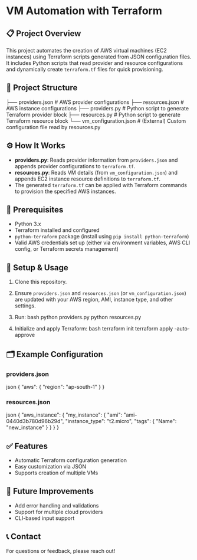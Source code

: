 # VM Automation with Terraform

## 📋 Project Overview
This project automates the creation of AWS virtual machines (EC2 instances) using Terraform scripts generated from JSON configuration files. It includes Python scripts that read provider and resource configurations and dynamically create `terraform.tf` files for quick provisioning.

## 📁 Project Structure


├── providers.json        # AWS provider configurations
├── resources.json        # AWS instance configurations
├── providers.py          # Python script to generate Terraform provider block
├── resources.py          # Python script to generate Terraform resource block
└── vm_configuration.json # (External) Custom configuration file read by resources.py


## ⚙️ How It Works
- **providers.py**: Reads provider information from `providers.json` and appends provider configurations to `terraform.tf`.
- **resources.py**: Reads VM details (from `vm_configuration.json`) and appends EC2 instance resource definitions to `terraform.tf`.
- The generated `terraform.tf` can be applied with Terraform commands to provision the specified AWS instances.

## 📑 Prerequisites
- Python 3.x
- Terraform installed and configured
- `python-terraform` package (install using `pip install python-terraform`)
- Valid AWS credentials set up (either via environment variables, AWS CLI config, or Terraform secrets management)

## 🚀 Setup & Usage
1. Clone this repository.
2. Ensure `providers.json` and `resources.json` (or `vm_configuration.json`) are updated with your AWS region, AMI, instance type, and other settings.
3. Run:
   bash
   python providers.py
   python resources.py
   
4. Initialize and apply Terraform:
   bash
   terraform init
   terraform apply -auto-approve
   

## 🗂 Example Configuration
### providers.json
json
{
  "aws": {
    "region": "ap-south-1"
  }
}


### resources.json
json
{
  "aws_instance": {
    "my_instance": {
      "ami": "ami-0440d3b780d96b29d",
      "instance_type": "t2.micro",
      "tags": {
        "Name": "new_instance"
      }
    }
  }
}


## ✅ Features
- Automatic Terraform configuration generation
- Easy customization via JSON
- Supports creation of multiple VMs

## 🔎 Future Improvements
- Add error handling and validations
- Support for multiple cloud providers
- CLI-based input support

## 📞 Contact
For questions or feedback, please reach out!


